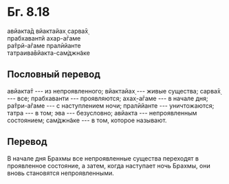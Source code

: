 # Бг. 8.18
авйакта̄д вйактайах̣ сарва̄х̣<br/>
прабхавантй ахар-а̄гаме<br/>
ра̄трй-а̄гаме пралӣйанте<br/>
татраива̄вйакта-сам̇джн̃аке
## Пословный перевод

авйакта̄т --- из непроявленного; вйактайах̣ --- живые существа; сарва̄х̣ ---
все; прабхаванти --- проявляются; ахах̣-а̄гаме --- в начале дня;
ра̄три-а̄гаме --- с наступлением ночи; пралӣйанте --- уничтожаются; татра
--- в том; эва --- безусловно; авйакта --- непроявленным состоянием;
сам̇джн̃аке --- в том, которое называют.

## Перевод

В начале дня Брахмы все непроявленные существа переходят в проявленное
состояние, а затем, когда наступает ночь Брахмы, они вновь становятся
непроявленными.
